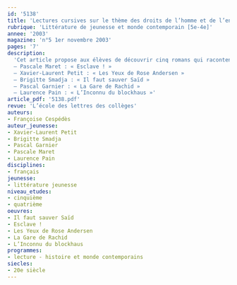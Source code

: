 ```yaml
---
id: '5138'
title: 'Lectures cursives sur le thème des droits de l’homme et de l’enfant'
rubrique: 'Littérature de jeunesse et monde contemporain [5e-4e]'
annee: '2003'
magazine: 'n°5 1er novembre 2003'
pages: '7'
description: 
  'Cet article propose aux élèves de découvrir cinq romans qui racontent des parcours humains différents (âge, sexe, nationalité, époque, situation familiale et sociale…), mais qui révèlent tous une même volonté : lutter pour des droits (liberté, travail, respect, culture…) ou, tout simplement, pour celui d’exister. Une nouvelle fois, la fiction permet de montrer certaines réalités bien souvent difficiles, mais pas toujours entendues ni résolues. Sans être moralisateurs, bien au contraire, ces récits engagent le lecteur à ouvrir les yeux sur des situations insoutenables et intolérables et à mieux les comprendre.
  – Pascale Maret : « Esclave ! »
  – Xavier-Laurent Petit : « Les Yeux de Rose Andersen »
  – Brigitte Smadja : « Il faut sauver Saïd »
  – Pascal Garnier : « La Gare de Rachid »
  – Laurence Pain : « L’Inconnu du blockhaus »'
article_pdf: '5138.pdf'
revue: 'L’école des lettres des collèges'
auteurs:
- Françoise Cespédès
auteur_jeunesse:
- Xavier-Laurent Petit
- Brigitte Smadja
- Pascal Garnier
- Pascale Maret
- Laurence Pain
disciplines:
- français
jeunesse:
- littérature jeunesse
niveau_etudes:
- cinquième
- quatrième
oeuvres:
- Il faut sauver Saïd
- Esclave !
- Les Yeux de Rose Andersen
- La Gare de Rachid
- L’Inconnu du blockhaus
programmes:
- lecture - histoire et monde contemporains
siecles:
- 20e siècle
---
```

